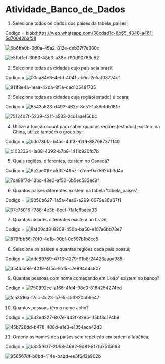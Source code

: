 # Atividade_Banco_de_Dados

01) Selecione todos os dados dos países da tabela_paises;

Codigo =
blob:https://web.whatsapp.com/38cdad1c-6b65-4348-a461-5d70042baf58

![6b6ffa0b-0d0a-45a2-812e-deb37f7e080c](https://github.com/YgorBao/Atividade_Banco_de_Dados/assets/117213568/21d32768-f080-45f7-8629-0c4604bd143b)

![e5fbf1cf-3060-48b3-a38e-f90d90763e52](https://github.com/YgorBao/Atividade_Banco_de_Dados/assets/117213568/1a647114-5d77-402a-8b0e-3e8d45daf479)

02) Selecione todas as cidades cujo país seja brazil;

Codigo =
![00ca84e3-4efd-4041-ab6c-2e5af03774cf](https://github.com/YgorBao/Atividade_Banco_de_Dados/assets/117213568/bc4fbd39-db63-4c38-9ed6-b97ac388b3fd)

![911f8e4a-1eaa-42da-8f1e-ced10548f705](https://github.com/YgorBao/Atividade_Banco_de_Dados/assets/117213568/66c8c03d-e4dd-4cab-a1ef-2e7e259565ea)

03) Selecione todas as cidades cuja região(estado) é ceará;
 
Codigo =
![8543a523-d493-462c-8e51-1a56efdb181e](https://github.com/YgorBao/Atividade_Banco_de_Dados/assets/117213568/93418b48-e8b9-4a4d-8d8f-7e529d84ee52)


![75124d7f-5239-421f-a533-2cd1aaef56bc](https://github.com/YgorBao/Atividade_Banco_de_Dados/assets/117213568/09cea1a1-4233-431f-b96c-515a581cdf05)

04) Utilize a função count para saber quantas regiões(estados) existem na China, utilize também o group by;

Codigo =
![bdd78b1a-b4ac-4df3-92f9-887087371140](https://github.com/YgorBao/Atividade_Banco_de_Dados/assets/117213568/1b8b5b78-84b4-47e1-becc-b0c5200ced25)

![c1033364-1a08-4392-b7b8-1411c920fd7b](https://github.com/YgorBao/Atividade_Banco_de_Dados/assets/117213568/6a784d72-e966-4992-aab8-ca5bd86656d6)


05) Quais regiões, diferentes, existem no Canadá?

Codigo =
![6c2ae01b-a502-4857-b2d5-0a7592bb3d4a](https://github.com/YgorBao/Atividade_Banco_de_Dados/assets/117213568/6ed6ad2f-2e62-485b-9053-13ef60b04c75)

![7da89f7d-13bc-43e0-af50-6b5ed583ec9f](https://github.com/YgorBao/Atividade_Banco_de_Dados/assets/117213568/dbdb266e-d415-47e8-9945-1b972c6b0a91)

06) Quantos países diferentes existem na tabela 'tabela_paises';

Codigo =
![9056b627-1a5a-4ea9-a299-6079e36a67f1](https://github.com/YgorBao/Atividade_Banco_de_Dados/assets/117213568/5ee4d2d5-229d-456a-8b7f-934fe817864d)


![07c75016-f788-4e3b-8cef-7fafc6baea33](https://github.com/YgorBao/Atividade_Banco_de_Dados/assets/117213568/5d71b88b-0aa6-4374-8369-4d5dc44b36eb)

07) Quantas cidades diferentes existem no brazil;

Codigo =
![8af00cd8-8209-450b-ba50-e107a6bb78e7](https://github.com/YgorBao/Atividade_Banco_de_Dados/assets/117213568/826082f7-1b4d-498d-a08f-098615e35519)


![879fbb56-70f0-4e1b-90bf-0c597b1b8cc5](https://github.com/YgorBao/Atividade_Banco_de_Dados/assets/117213568/3ebc1b0b-5aa8-411f-8dbe-58832c0fcafb)

08) Selecione os países e quantas regiões cada país possui;

Codigo =
![ddc89769-4713-4279-91b8-24423aaaa985](https://github.com/YgorBao/Atividade_Banco_de_Dados/assets/117213568/0cc3d52d-855e-4f77-a708-52993e611acf)


![354dad8e-4019-415c-9a15-c7e994d4c807](https://github.com/YgorBao/Atividade_Banco_de_Dados/assets/117213568/46636310-ceb0-45e9-8cfb-54c25708e82a)


09) Quantas pessoas com nome começando em 'João' existem no banco?

Codigo = 
![750992ce-a166-4fd4-98c0-8164254274ed](https://github.com/YgorBao/Atividade_Banco_de_Dados/assets/117213568/442fac4d-f57d-48e7-a7b3-10f74a17e6a6)

![fca3516a-f7cc-4c28-b7e5-c53320bb9e47](https://github.com/YgorBao/Atividade_Banco_de_Dados/assets/117213568/41abce39-ecc8-464c-b44b-8a93ea2718d0)

10) Quantas pessoas têm o nome John?

Codigo =
![632ed227-807e-442f-82e5-1f5bf3d174b9](https://github.com/YgorBao/Atividade_Banco_de_Dados/assets/117213568/5a8f7242-83af-40f9-af66-d662a0e5d2e1)

![45b728dd-b478-488d-a1e3-e1354aca42d3](https://github.com/YgorBao/Atividade_Banco_de_Dados/assets/117213568/62003fe0-c2d3-43c4-a49a-99ffe58c154e)

11) Ordene os nomes dos países sem repetição em ordem alfabética;

Codigo =
![b325f637-2068-4692-9d81-8f7f67515693](https://github.com/YgorBao/Atividade_Banco_de_Dados/assets/117213568/c4538dab-8dbb-4a1e-bbf1-d91ea943d01a)


![956567df-b0bd-414e-babd-ee3f6d3a902b](https://github.com/YgorBao/Atividade_Banco_de_Dados/assets/117213568/fe65719a-628d-462d-a6cc-74a6390241ce)


